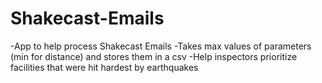 # Shakecast-Emails

-App to help process Shakecast Emails
-Takes max values of parameters (min for distance) and stores them in a csv
-Help inspectors prioritize facilities that were hit hardest by earthquakes

